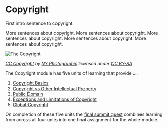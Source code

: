 # Copyright

First intro sentence to copyright. 

More sentences about copyright. More sentences about copyright. More sentences about copyright. More sentences about copyright. More sentences about copyright. 


![The Copyright](https://github.com/creativecommons/cc-cert-map/blob/master/img/copyright.jpg "Copyright")

*[CC Copyright](http://thebluediamondgallery.com/c/copyright.html) by [NY Photographic](http://nyphotographic.com/) licensed under [CC BY-SA](http://creativecommons.org/licenses/by-sa/3.0/)*


The Copyright module has five units of learning that provide ....

1. [Copyright Basics](basics.md)
2. [Copyright vs Other Intellectual Property](other-ip.md)
3. [Public Domain](public-domain.md)
4. [Exceptions and Limitations of Copyright](exceptions-limitations.md)
5. [Global Copyright](global.md)


On completion of these five units the [final summit quest](copyright-summit-quest.md) combines learning from across all four units into one final assignment for the whole module.
